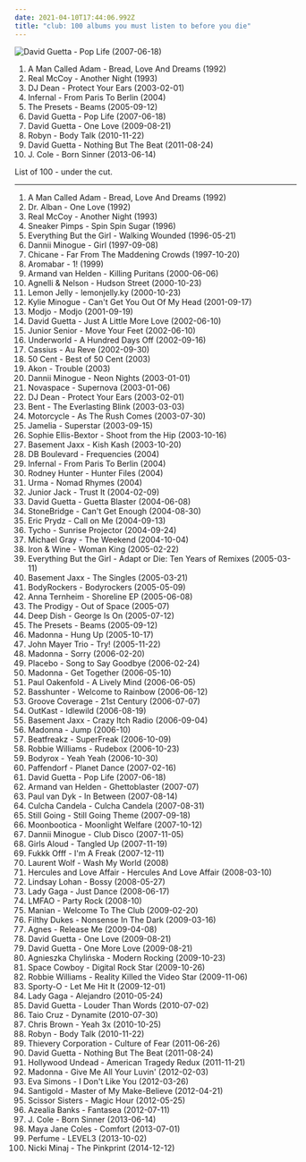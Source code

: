 ```yaml
---
date: 2021-04-10T17:44:06.992Z
title: "club: 100 albums you must listen to before you die"
---
```

![David Guetta - Pop Life (2007-06-18)](https://img.discogs.com/Qz5iu0VbwEt8XrOkRx0C9271eXw=/fit-in/600x593/filters:strip_icc():format(jpeg):mode_rgb():quality(90)/discogs-images/R-1281007-1388702300-3698.jpeg.jpg "David Guetta - Pop Life (2007-06-18)")
<ol class="albums">
<li data-cover="https://img.discogs.com/8_VITtiq1PT34Nu2z90mIoTcsW0=/fit-in/600x526/filters:strip_icc():format(jpeg):mode_rgb():quality(90)/discogs-images/R-2060350-1612101702-4362.jpeg.jpg" data-tags="chillout, electronic, funk, house" role="button">A Man Called Adam - Bread, Love And Dreams (1992)</li>
<li data-cover="https://img.discogs.com/d28tpqQucwJ9drJ-Ad8JCNBVpoI=/fit-in/371x600/filters:strip_icc():format(jpeg):mode_rgb():quality(90)/discogs-images/R-1737046-1333832985.jpeg.jpg" data-tags="90s, pop, dance" role="button">Real McCoy - Another Night (1993)</li>
<li data-cover="http://coverartarchive.org/release/58ae5a33-211c-4fb7-91ea-8be8f16648ac/19861189252-500.jpg" data-tags="trance, club, dj dean" role="button">DJ Dean - Protect Your Ears (2003-02-01)</li>
<li data-cover="https://img.discogs.com/o0gQ-ig7SkqDuCneLPQ35Y1wJNA=/fit-in/600x496/filters:strip_icc():format(jpeg):mode_rgb():quality(90)/discogs-images/R-406424-1109191706.jpg.jpg" data-tags="dance, pop" role="button">Infernal - From Paris To Berlin (2004)</li>
<li data-cover="http://coverartarchive.org/release/4a2b6743-147d-4e5b-9426-a05727d4cc0c/6386195266-500.jpg" data-tags="electronic, electro" role="button">The Presets - Beams (2005-09-12)</li>
<li data-cover="https://img.discogs.com/Qz5iu0VbwEt8XrOkRx0C9271eXw=/fit-in/600x593/filters:strip_icc():format(jpeg):mode_rgb():quality(90)/discogs-images/R-1281007-1388702300-3698.jpeg.jpg" data-tags="house, dance" role="button">David Guetta - Pop Life (2007-06-18)</li>
<li data-cover="http://coverartarchive.org/release/def5f74d-28fd-46e1-9d65-fc0435bea20a/2863227549-500.jpg" data-tags="dance, house, electronic" role="button">David Guetta - One Love (2009-08-21)</li>
<li data-cover="https://img.discogs.com/cMSILn-O_QjEyYQ4HoieDtBeU3U=/fit-in/600x600/filters:strip_icc():format(jpeg):mode_rgb():quality(90)/discogs-images/R-2566810-1415847143-3769.jpeg.jpg" data-tags="electronic, pop, electropop, dance-pop" role="button">Robyn - Body Talk (2010-11-22)</li>
<li data-cover="http://coverartarchive.org/release/e482fee8-b5c2-4a3d-8236-97b9a23b329b/11431037022-500.jpg" data-tags="house, electronic" role="button">David Guetta - Nothing But The Beat (2011-08-24)</li>
<li data-cover="http://coverartarchive.org/release/d32d031a-0a3a-44b5-9d7e-2a6a21790e04/4402882720-500.jpg" data-tags="hip hop, j cole, born sinner" role="button">J. Cole - Born Sinner (2013-06-14)</li>
</ol>
List of 100 - under the cut.
<!-- more -->

_________________

<ol class="albums">
<li data-cover="https://img.discogs.com/8_VITtiq1PT34Nu2z90mIoTcsW0=/fit-in/600x526/filters:strip_icc():format(jpeg):mode_rgb():quality(90)/discogs-images/R-2060350-1612101702-4362.jpeg.jpg" data-tags="chillout, electronic, funk, house" role="button">
A Man Called Adam - Bread, Love And Dreams (1992)
</li>
<li data-cover="https://img.discogs.com/ZGY_GtkIsXPpX_vMr2FDO2ORKKU=/fit-in/600x593/filters:strip_icc():format(jpeg):mode_rgb():quality(90)/discogs-images/R-13418522-1553826717-8013.jpeg.jpg" data-tags="eurodance, club dance" role="button">
Dr. Alban - One Love (1992)
</li>
<li data-cover="https://img.discogs.com/d28tpqQucwJ9drJ-Ad8JCNBVpoI=/fit-in/371x600/filters:strip_icc():format(jpeg):mode_rgb():quality(90)/discogs-images/R-1737046-1333832985.jpeg.jpg" data-tags="90s, pop, dance" role="button">
Real McCoy - Another Night (1993)
</li>
<li data-cover="http://coverartarchive.org/release/1b67b6f8-7227-4bce-aaeb-6484dc7c3cdf/27439910387-500.jpg" data-tags="electronic, trip-hop, 90s, club, collected" role="button">
Sneaker Pimps - Spin Spin Sugar (1996)
</li>
<li data-cover="http://coverartarchive.org/release/2bb1f14a-893d-3392-839e-79838118213c/6557357686-500.jpg" data-tags="trip-hop, electronic, 90s" role="button">
Everything But the Girl - Walking Wounded (1996-05-21)
</li>
<li data-cover="http://coverartarchive.org/release/ae52edad-135d-46f6-a359-c289b7a37b89/17193547484-500.jpg" data-tags="electronic, pop, dance, club" role="button">
Dannii Minogue - Girl (1997-09-08)
</li>
<li data-cover="http://coverartarchive.org/release/079645c2-9164-40df-9905-a6287d8b1200/4111828289-500.jpg" data-tags="chicane, trance" role="button">
Chicane - Far From The Maddening Crowds (1997-10-20)
</li>
<li data-cover="http://coverartarchive.org/release/58c7af29-a0af-45ba-9032-42bbd4086d1a/6977048831-500.jpg" data-tags="electronic, trip-hop" role="button">
Aromabar - 1! (1999)
</li>
<li data-cover="http://coverartarchive.org/release/ac342c7a-7ab1-4562-bc14-9ac2ca175684/22288097062-500.jpg" data-tags="dance, techno, house, club, buy" role="button">
Armand van Helden - Killing Puritans (2000-06-06)
</li>
<li data-cover="http://coverartarchive.org/release/625b5532-bf74-3632-a3ea-c60acf160f8a/1138740570-500.jpg" data-tags="club" role="button">
Agnelli & Nelson - Hudson Street (2000-10-23)
</li>
<li data-cover="https://img.discogs.com/YukToAJSBIE30InrvrBYQaB3zMU=/fit-in/600x640/filters:strip_icc():format(jpeg):mode_rgb():quality(90)/discogs-images/R-5463-1499104881-1939.jpeg.jpg" data-tags="chillout" role="button">
Lemon Jelly - lemonjelly.ky (2000-10-23)
</li>
<li data-cover="https://img.discogs.com/e9JAYyo_bmTnQ-3GvMpdOYeAEeg=/fit-in/600x529/filters:strip_icc():format(jpeg):mode_rgb():quality(90)/discogs-images/R-35532-1480693867-8859.jpeg.jpg" data-tags="disco, electronic, dance, club, 00s, anthem" role="button">
Kylie Minogue - Can't Get You Out Of My Head (2001-09-17)
</li>
<li data-cover="http://coverartarchive.org/release/aa48ac28-57e0-3019-ba97-db523a26471e/7733173920-500.jpg" data-tags="house, electronic" role="button">
Modjo - Modjo (2001-09-19)
</li>
<li data-cover="http://coverartarchive.org/release/859e1b39-674b-4aa6-afd0-35af150ff649/15701501195-500.jpg" data-tags="house" role="button">
David Guetta - Just A Little More Love (2002-06-10)
</li>
<li data-cover="https://img.discogs.com/_V08GGRXgU28MnyJ3O-vrfb0qSU=/fit-in/600x529/filters:strip_icc():format(jpeg):mode_rgb():quality(90)/discogs-images/R-150270-1390928742-4178.jpeg.jpg" data-tags="electro" role="button">
Junior Senior - Move Your Feet (2002-06-10)
</li>
<li data-cover="http://coverartarchive.org/release/7c35ff51-e81a-4ccc-888f-9b27c5f558f0/1630166366-500.jpg" data-tags="electronic, techno" role="button">
Underworld - A Hundred Days Off (2002-09-16)
</li>
<li data-cover="https://img.discogs.com/IbFE1f8WXTOLVv3qAcf8E6mrhTs=/fit-in/600x607/filters:strip_icc():format(jpeg):mode_rgb():quality(90)/discogs-images/R-1665126-1483912438-9569.jpeg.jpg" data-tags="electronic, electro, house" role="button">
Cassius - Au Reve (2002-09-30)
</li>
<li data-cover="http://coverartarchive.org/release/a76f57c5-5918-4354-9031-69724f598d82/14579605414-500.jpg" data-tags="50 cent" role="button">
50 Cent - Best of 50 Cent (2003)
</li>
<li data-cover="http://coverartarchive.org/release/912b3373-5da4-4386-817a-38ba4d3865aa/4657231218-500.jpg" data-tags="rap, rnb, hip hop, akon" role="button">
Akon - Trouble (2003)
</li>
<li data-cover="https://img.discogs.com/C8VLp77_SS9wHUxn1nx3Ypo-hNU=/fit-in/600x598/filters:strip_icc():format(jpeg):mode_rgb():quality(90)/discogs-images/R-163730-1485616968-8014.jpeg.jpg" data-tags="dance, electronica, pop, club" role="button">
Dannii Minogue - Neon Nights (2003-01-01)
</li>
<li data-cover="http://coverartarchive.org/release/2cf3cff7-c967-49c3-a200-2c27c60cca16/12748504052-500.jpg" data-tags="trance, dance" role="button">
Novaspace - Supernova (2003-01-06)
</li>
<li data-cover="http://coverartarchive.org/release/58ae5a33-211c-4fb7-91ea-8be8f16648ac/19861189252-500.jpg" data-tags="trance, club, dj dean" role="button">
DJ Dean - Protect Your Ears (2003-02-01)
</li>
<li data-cover="http://coverartarchive.org/release/1e26334d-3930-3659-acc1-8117362e3e7d/4042861582-500.jpg" data-tags="chillout" role="button">
Bent - The Everlasting Blink (2003-03-03)
</li>
<li data-cover="https://img.discogs.com/DHKjXQJK-nZMGl86x90BioJ-KJU=/fit-in/314x313/filters:strip_icc():format(jpeg):mode_rgb():quality(90)/discogs-images/R-169504-1127089792.jpeg.jpg" data-tags="trance" role="button">
Motorcycle - As The Rush Comes (2003-07-30)
</li>
<li data-cover="http://coverartarchive.org/release/c69f23e1-f120-4fae-8f9f-f87dda1a5552/20752236804-500.jpg" data-tags="pop, female vocalists, club" role="button">
Jamelia - Superstar (2003-09-15)
</li>
<li data-cover="http://coverartarchive.org/release/a0780eda-0c5e-46ef-b7cf-6f4d4eeca1a6/7107828358-500.jpg" data-tags="electronic, dance, disco" role="button">
Sophie Ellis-Bextor - Shoot from the Hip (2003-10-16)
</li>
<li data-cover="https://img.discogs.com/ao8trswytlnbZgZr3dagbE2_lQQ=/fit-in/366x366/filters:strip_icc():format(jpeg):mode_rgb():quality(90)/discogs-images/R-538745-1129068276.jpeg.jpg" data-tags="electronic, dance" role="button">
Basement Jaxx - Kish Kash (2003-10-20)
</li>
<li data-cover="http://coverartarchive.org/release/bdb02028-9bef-442d-b033-2bd4b6ad2192/5574397853-500.jpg" data-tags="dance, club, point of view" role="button">
DB Boulevard - Frequencies (2004)
</li>
<li data-cover="https://img.discogs.com/o0gQ-ig7SkqDuCneLPQ35Y1wJNA=/fit-in/600x496/filters:strip_icc():format(jpeg):mode_rgb():quality(90)/discogs-images/R-406424-1109191706.jpg.jpg" data-tags="dance, pop" role="button">
Infernal - From Paris To Berlin (2004)
</li>
<li data-cover="https://img.discogs.com/V_wOUbZVuiiHLhePSXHoWwyRbD4=/fit-in/600x543/filters:strip_icc():format(jpeg):mode_rgb():quality(90)/discogs-images/R-228123-1512193026-9429.jpeg.jpg" data-tags="lounge, club, excellent, austria, vienna, 2 s34rch, bebopdelula chills out, r00ts, vienna sound, g-stone, labels - g-stone, barturismooth" role="button">
Rodney Hunter - Hunter Files (2004)
</li>
<li data-cover="https://img.discogs.com/6ewg4CWLC7vWNkAw2SGvGgl8Ur4=/fit-in/587x557/filters:strip_icc():format(jpeg):mode_rgb():quality(90)/discogs-images/R-1843042-1265625175.jpeg.jpg" data-tags="indie, cafe del mar, club, romania, ibiza, cafe, dragonfly kiss your tail, denyed ambient, urma, obsessive albums, denyed alternative, denyed choice, jonasmusik" role="button">
Urma - Nomad Rhymes (2004)
</li>
<li data-cover="http://coverartarchive.org/release/9bff0b26-3115-4346-9eca-99e2f61b2758/21551511407-500.jpg" data-tags="house" role="button">
Junior Jack - Trust It (2004-02-09)
</li>
<li data-cover="https://via.placeholder.com/450" data-tags="house" role="button">
David Guetta - Guetta Blaster (2004-06-08)
</li>
<li data-cover="https://img.discogs.com/Z4ZA_nJs0AagtgaBzR06YZTRumE=/fit-in/600x536/filters:strip_icc():format(jpeg):mode_rgb():quality(90)/discogs-images/R-326931-1498377541-9917.jpeg.jpg" data-tags="dance, house, club" role="button">
StoneBridge - Can't Get Enough (2004-08-30)
</li>
<li data-cover="https://img.discogs.com/Vp8Meaxcn9up2DL2PkgabVLsui0=/fit-in/600x512/filters:strip_icc():format(jpeg):mode_rgb():quality(90)/discogs-images/R-338431-1158462737.jpeg.jpg" data-tags="dance" role="button">
Eric Prydz - Call on Me (2004-09-13)
</li>
<li data-cover="http://coverartarchive.org/release/dde87d49-f100-40dc-bec3-8006175ab230/3404861634-500.jpg" data-tags="electronic" role="button">
Tycho - Sunrise Projector (2004-09-24)
</li>
<li data-cover="https://img.discogs.com/o3sr4ZAt3qh-fOrIoKjM2fKGcX0=/fit-in/600x600/filters:strip_icc():format(jpeg):mode_rgb():quality(90)/discogs-images/R-317809-1200581515.jpeg.jpg" data-tags="dance, house" role="button">
Michael Gray - The Weekend (2004-10-04)
</li>
<li data-cover="http://coverartarchive.org/release/e1eb508e-06ac-4f4d-949d-e836726ac258/10364697005-500.jpg" data-tags="folk, acoustic, indie" role="button">
Iron & Wine - Woman King (2005-02-22)
</li>
<li data-cover="http://coverartarchive.org/release/7b20e188-c9dd-48da-b723-221af61af752/12568552591-500.jpg" data-tags="electronic" role="button">
Everything But the Girl - Adapt or Die: Ten Years of Remixes (2005-03-11)
</li>
<li data-cover="http://coverartarchive.org/release/e127853e-861e-4e16-a952-807d6e47833f/1743532111-500.jpg" data-tags="electronic, dance" role="button">
Basement Jaxx - The Singles (2005-03-21)
</li>
<li data-cover="http://coverartarchive.org/release/767a06f2-258b-472e-bf44-2abd77d8677c/5568042773-500.jpg" data-tags="electronic, rock, dance, club, dance rock, interested" role="button">
BodyRockers - Bodyrockers (2005-05-09)
</li>
<li data-cover="http://coverartarchive.org/release/3a0f221c-26ba-441f-a301-36b1fd71526c/932438711-500.jpg" data-tags="chillout, dance, house, club, dark circus, sassy gals, diana picks, carpet crawler, amason" role="button">
Anna Ternheim - Shoreline EP (2005-06-08)
</li>
<li data-cover="https://img.discogs.com/HoT4PGMFEBm_wRAiHImr1s0RPfo=/fit-in/600x464/filters:strip_icc():format(jpeg):mode_rgb():quality(90)/discogs-images/R-7747-1290610750.jpeg.jpg" data-tags="breakbeat, electronic" role="button">
The Prodigy - Out of Space (2005-07)
</li>
<li data-cover="http://coverartarchive.org/release/5fec26c0-4f00-4b19-8cb8-7958cca4bccf/3109418276-500.jpg" data-tags="dance, house, electronic" role="button">
Deep Dish - George Is On (2005-07-12)
</li>
<li data-cover="http://coverartarchive.org/release/4a2b6743-147d-4e5b-9426-a05727d4cc0c/6386195266-500.jpg" data-tags="electronic, electro" role="button">
The Presets - Beams (2005-09-12)
</li>
<li data-cover="https://img.discogs.com/Qgq0-RXzpPn9DJTZtg1P23gUWlU=/fit-in/600x606/filters:strip_icc():format(jpeg):mode_rgb():quality(90)/discogs-images/R-3782966-1510138621-5071.jpeg.jpg" data-tags="dance, madonna" role="button">
Madonna - Hung Up (2005-10-17)
</li>
<li data-cover="http://coverartarchive.org/release/e684e1ec-c086-480b-adc0-28d5e558d7c8/3718356374-500.jpg" data-tags="rock, blues, blues rock, live" role="button">
John Mayer Trio - Try! (2005-11-22)
</li>
<li data-cover="http://coverartarchive.org/release/35c43d9e-df9d-41e9-8250-d670736d6460/1871272264-500.jpg" data-tags="electronic, house" role="button">
Madonna - Sorry (2006-02-20)
</li>
<li data-cover="https://img.discogs.com/xuG0wKoorEZIacxJFRn9UsBTUOk=/fit-in/600x549/filters:strip_icc():format(jpeg):mode_rgb():quality(90)/discogs-images/R-9853913-1487507531-5078.jpeg.jpg" data-tags="rock, placebo" role="button">
Placebo - Song to Say Goodbye (2006-02-24)
</li>
<li data-cover="https://img.discogs.com/Qgq0-RXzpPn9DJTZtg1P23gUWlU=/fit-in/600x606/filters:strip_icc():format(jpeg):mode_rgb():quality(90)/discogs-images/R-3782966-1510138621-5071.jpeg.jpg" data-tags="dance, club, remix" role="button">
Madonna - Get Together (2006-05-10)
</li>
<li data-cover="http://coverartarchive.org/release/689f013e-f404-31a6-8c86-b01e1f8b3ca4/8252727529-500.jpg" data-tags="trance, dance" role="button">
Paul Oakenfold - A Lively Mind (2006-06-05)
</li>
<li data-cover="http://coverartarchive.org/release/6b2adb75-f025-45f4-8c91-e2cb85178428/1558810005-500.jpg" data-tags="basshunter" role="button">
Basshunter - Welcome to Rainbow (2006-06-12)
</li>
<li data-cover="https://img.discogs.com/CJjfeBdfnOWhTzO1po_81zKsMh0=/fit-in/600x594/filters:strip_icc():format(jpeg):mode_rgb():quality(90)/discogs-images/R-1819031-1246281268.jpeg.jpg" data-tags="pop, dance" role="button">
Groove Coverage - 21st Century (2006-07-07)
</li>
<li data-cover="http://coverartarchive.org/release/3a589980-607d-466e-b17d-41778d5effc5/2693377789-500.jpg" data-tags="hip-hop" role="button">
OutKast - Idlewild (2006-08-19)
</li>
<li data-cover="http://coverartarchive.org/release/a141c6d9-6116-4dde-92a6-7cd7f763d070/3406106230-500.jpg" data-tags="dance, electronic" role="button">
Basement Jaxx - Crazy Itch Radio (2006-09-04)
</li>
<li data-cover="https://img.discogs.com/Qgq0-RXzpPn9DJTZtg1P23gUWlU=/fit-in/600x606/filters:strip_icc():format(jpeg):mode_rgb():quality(90)/discogs-images/R-3782966-1510138621-5071.jpeg.jpg" data-tags="dance, 00s, madonna" role="button">
Madonna - Jump (2006-10)
</li>
<li data-cover="https://img.discogs.com/NdlDhsQ1rKN57Ii_kJupt6_YfHU=/fit-in/500x507/filters:strip_icc():format(jpeg):mode_rgb():quality(90)/discogs-images/R-811647-1161226661.jpeg.jpg" data-tags="easy listening, house, club, jnkj, this is reagge" role="button">
Beatfreakz - SuperFreak (2006-10-09)
</li>
<li data-cover="http://coverartarchive.org/release/28a2bfa0-6cf7-4854-93f1-e5a06de9162d/5907595639-500.jpg" data-tags="pop" role="button">
Robbie Williams - Rudebox (2006-10-23)
</li>
<li data-cover="https://img.discogs.com/SQdhu_mWq2qwufVx-I6xYp9r3wI=/fit-in/600x595/filters:strip_icc():format(jpeg):mode_rgb():quality(90)/discogs-images/R-511862-1593886091-9321.jpeg.jpg" data-tags="club, gilberto santarosa-cuenta regresiva" role="button">
Bodyrox - Yeah Yeah (2006-10-30)
</li>
<li data-cover="https://img.discogs.com/kwwtHt4M3KEIR-pbiRilBXFOz2A=/fit-in/350x350/filters:strip_icc():format(jpeg):mode_rgb():quality(90)/discogs-images/R-1179000-1324133870.jpeg.jpg" data-tags="trance, dance, club, ibiza, dream trance, disco dance, disco trance, techno trance, sexy voice, club cafe, club trance, dj dance, club dance, dream dance, dj trance, paffendorf, be cool radio edit, paffendorf - planet dance" role="button">
Paffendorf - Planet Dance (2007-02-16)
</li>
<li data-cover="https://img.discogs.com/Qz5iu0VbwEt8XrOkRx0C9271eXw=/fit-in/600x593/filters:strip_icc():format(jpeg):mode_rgb():quality(90)/discogs-images/R-1281007-1388702300-3698.jpeg.jpg" data-tags="house, dance" role="button">
David Guetta - Pop Life (2007-06-18)
</li>
<li data-cover="https://via.placeholder.com/450" data-tags="house" role="button">
Armand van Helden - Ghettoblaster (2007-07)
</li>
<li data-cover="https://img.discogs.com/cfc9e7fd50d7c9c08931869b95f6849a01d0635d/images/spacer.gif" data-tags="trance" role="button">
Paul van Dyk - In Between (2007-08-14)
</li>
<li data-cover="http://coverartarchive.org/release/c09740e6-06a3-47d5-bc92-ff548e87b955/3602793651-500.jpg" data-tags="deutsch, reggae" role="button">
Culcha Candela - Culcha Candela (2007-08-31)
</li>
<li data-cover="http://coverartarchive.org/release/d026f52f-4078-4669-81e1-73bd041eee86/10391904541-500.jpg" data-tags="chill, ambient, downtempo, club, fierce, smooth jazz, female vocal, afterdark, blue six, djsampick" role="button">
Still Going - Still Going Theme (2007-09-18)
</li>
<li data-cover="http://coverartarchive.org/release/094ea63a-a754-43f1-8e79-3a6957e2d077/26813532876-500.jpg" data-tags="electronic" role="button">
Moonbootica - Moonlight Welfare (2007-10-12)
</li>
<li data-cover="http://coverartarchive.org/release/39453157-9cbf-42eb-bede-78f92810e88c/17193647005-500.jpg" data-tags="dance, pop, club" role="button">
Dannii Minogue - Club Disco (2007-11-05)
</li>
<li data-cover="https://img.discogs.com/cLJmQS2vtGhXqEBRnMSNi-HpqqQ=/fit-in/600x600/filters:strip_icc():format(jpeg):mode_rgb():quality(90)/discogs-images/R-1500085-1224352394.jpeg.jpg" data-tags="power pop, pop" role="button">
Girls Aloud - Tangled Up (2007-11-19)
</li>
<li data-cover="https://img.discogs.com/p0TyM75uRQ4LqL58LuPfzE7VwyE=/fit-in/600x600/filters:strip_icc():format(jpeg):mode_rgb():quality(90)/discogs-images/R-1164112-1197393502.jpeg.jpg" data-tags="electro" role="button">
Fukkk Offf - I'm A Freak (2007-12-11)
</li>
<li data-cover="http://coverartarchive.org/release/b7fadd5f-87e7-4dd7-8894-d1248b5dd52a/2333417459-500.jpg" data-tags="dance" role="button">
Laurent Wolf - Wash My World (2008)
</li>
<li data-cover="http://coverartarchive.org/release/b5be52c1-9c7c-4e7e-a8c2-5e2de309a11d/21164902564-500.jpg" data-tags="electronic, 00s" role="button">
Hercules and Love Affair - Hercules And Love Affair (2008-03-10)
</li>
<li data-cover="https://img.discogs.com/fzFzSPTxjTO12xdnsO5irwUWq6M=/fit-in/600x450/filters:strip_icc():format(jpeg):mode_rgb():quality(90)/discogs-images/R-8454719-1461943044-2366.jpeg.jpg" data-tags="dance, lindsay lohan" role="button">
Lindsay Lohan - Bossy (2008-05-27)
</li>
<li data-cover="https://img.discogs.com/7p8Mv0TOo4AnRMSWSKtPxyywb-k=/fit-in/600x523/filters:strip_icc():format(jpeg):mode_rgb():quality(90)/discogs-images/R-1594236-1328968105.jpeg.jpg" data-tags="pop, dance, lady gaga" role="button">
Lady Gaga - Just Dance (2008-06-17)
</li>
<li data-cover="https://img.discogs.com/olFbg6hzQQuhFbc8tRLnYmHQBWs=/fit-in/600x590/filters:strip_icc():format(jpeg):mode_rgb():quality(90)/discogs-images/R-1864079-1573610715-7989.jpeg.jpg" data-tags="lmfao" role="button">
LMFAO - Party Rock (2008-10)
</li>
<li data-cover="https://img.discogs.com/Y9_7fNg2Y0YRK9ArH8eOMugSxCc=/fit-in/600x600/filters:strip_icc():format(jpeg):mode_rgb():quality(90)/discogs-images/R-1555268-1240076665.jpeg.jpg" data-tags="dance, club" role="button">
Manian - Welcome To The Club (2009-02-20)
</li>
<li data-cover="https://img.discogs.com/4W5-TFqF-4t_7hsQ1KXjXRjBv9A=/fit-in/467x467/filters:strip_icc():format(jpeg):mode_rgb():quality(90)/discogs-images/R-1786240-1243239925.jpeg.jpg" data-tags="electro, dance, club, in queue no tracks" role="button">
Filthy Dukes - Nonsense In The Dark (2009-03-16)
</li>
<li data-cover="http://coverartarchive.org/release/d80f0fe3-9efa-42ac-bdec-08c4e4e5871f/18445762925-500.jpg" data-tags="pop, dance" role="button">
Agnes - Release Me (2009-04-08)
</li>
<li data-cover="http://coverartarchive.org/release/def5f74d-28fd-46e1-9d65-fc0435bea20a/2863227549-500.jpg" data-tags="dance, house, electronic" role="button">
David Guetta - One Love (2009-08-21)
</li>
<li data-cover="http://coverartarchive.org/release/3dd8f19b-c870-4373-95b2-14117b09358a/12942567005-500.jpg" data-tags="dance" role="button">
David Guetta - One More Love (2009-08-21)
</li>
<li data-cover="https://img.discogs.com/TSmxVIG6lVrZTui4dJd1h5NKRZ8=/fit-in/232x201/filters:strip_icc():format(jpeg):mode_rgb():quality(90)/discogs-images/R-2089857-1508584830-5523.png.jpg" data-tags="electronica, dance, club" role="button">
Agnieszka Chylińska - Modern Rocking (2009-10-23)
</li>
<li data-cover="http://coverartarchive.org/release/ff43deef-9f17-4977-9cfc-c138d64fefe2/14921120823-500.jpg" data-tags="electronic, dance, lady gaga" role="button">
Space Cowboy - Digital Rock Star (2009-10-26)
</li>
<li data-cover="http://coverartarchive.org/release/e15f9b62-f46a-40f5-8e5f-ba52f0bc382a/2688225539-500.jpg" data-tags="british, pop, britpop" role="button">
Robbie Williams - Reality Killed the Video Star (2009-11-06)
</li>
<li data-cover="http://coverartarchive.org/release/1f741d84-1362-44fd-9886-4781286d33e4/19096380097-500.jpg" data-tags="hip-hop, electronic, hip hop, dubstep, club, breakbeat" role="button">
Sporty-O - Let Me Hit It (2009-12-01)
</li>
<li data-cover="https://img.discogs.com/wcXeA5aY7peE_nXUi5bK4M3RIco=/fit-in/600x526/filters:strip_icc():format(jpeg):mode_rgb():quality(90)/discogs-images/R-9371429-1588493595-7482.jpeg.jpg" data-tags="pop" role="button">
Lady Gaga - Alejandro (2010-05-24)
</li>
<li data-cover="http://coverartarchive.org/release/19c33026-af78-4fe2-8faa-89a0604a78f0/8090846840-500.jpg" data-tags="electronic, dance, house, club" role="button">
David Guetta - Louder Than Words (2010-07-02)
</li>
<li data-cover="https://via.placeholder.com/450" data-tags="pop, rap, dance" role="button">
Taio Cruz - Dynamite (2010-07-30)
</li>
<li data-cover="http://coverartarchive.org/release/21b68282-77c1-3a28-a3b0-dc442159b18f/29013072916-500.jpg" data-tags="electronic, dance, rnb" role="button">
Chris Brown - Yeah 3x (2010-10-25)
</li>
<li data-cover="https://img.discogs.com/cMSILn-O_QjEyYQ4HoieDtBeU3U=/fit-in/600x600/filters:strip_icc():format(jpeg):mode_rgb():quality(90)/discogs-images/R-2566810-1415847143-3769.jpeg.jpg" data-tags="electronic, pop, electropop, dance-pop" role="button">
Robyn - Body Talk (2010-11-22)
</li>
<li data-cover="http://coverartarchive.org/release/87ccbd72-c932-4315-a12e-f794a2c9be36/8201694017-500.jpg" data-tags="downtempo, trip hop" role="button">
Thievery Corporation - Culture of Fear (2011-06-26)
</li>
<li data-cover="http://coverartarchive.org/release/e482fee8-b5c2-4a3d-8236-97b9a23b329b/11431037022-500.jpg" data-tags="house, electronic" role="button">
David Guetta - Nothing But The Beat (2011-08-24)
</li>
<li data-cover="http://coverartarchive.org/release/dcc5c6eb-f0db-4de3-9358-e8aee17aec5b/2512832267-500.jpg" data-tags="electronic, club, remix, hollywood undead" role="button">
Hollywood Undead - American Tragedy Redux (2011-11-21)
</li>
<li data-cover="http://coverartarchive.org/release/7841b4d3-3e9f-4d11-ba02-aca5d19558a4/1940920868-500.jpg" data-tags="madonna, pop" role="button">
Madonna - Give Me All Your Luvin' (2012-02-03)
</li>
<li data-cover="https://img.discogs.com/S9gJRTIVG3X3iA9eTAXQLrx-RRk=/fit-in/600x600/filters:strip_icc():format(jpeg):mode_rgb():quality(90)/discogs-images/R-3769514-1343671525-4804.jpeg.jpg" data-tags="electronic, pop, dance, dance-pop, club, edm" role="button">
Eva Simons - I Don't Like You (2012-03-26)
</li>
<li data-cover="http://coverartarchive.org/release/d80496fb-c5ea-4625-adb3-1b3dbabd0fae/2216131525-500.jpg" data-tags="electronic, indie, dub, new wave" role="button">
Santigold - Master of My Make-Believe (2012-04-21)
</li>
<li data-cover="http://coverartarchive.org/release/ed4ef585-6abe-4a3e-a4d3-6206589b3633/28652812232-500.jpg" data-tags="pop" role="button">
Scissor Sisters - Magic Hour (2012-05-25)
</li>
<li data-cover="http://coverartarchive.org/release/c041d785-6b72-47f2-a8db-79fdb4067b4a/1472209895-500.jpg" data-tags="alternative, rap, hip-house, seapunk" role="button">
Azealia Banks - Fantasea (2012-07-11)
</li>
<li data-cover="http://coverartarchive.org/release/d32d031a-0a3a-44b5-9d7e-2a6a21790e04/4402882720-500.jpg" data-tags="hip hop, j cole, born sinner" role="button">
J. Cole - Born Sinner (2013-06-14)
</li>
<li data-cover="http://coverartarchive.org/release/666aed5e-09d0-4825-b932-c77461627cfe/18006497469-500.jpg" data-tags="house" role="button">
Maya Jane Coles - Comfort (2013-07-01)
</li>
<li data-cover="https://img.discogs.com/fK_SBnhk_3gYkaQuDn1Mcg2Ro2E=/fit-in/600x619/filters:strip_icc():format(jpeg):mode_rgb():quality(90)/discogs-images/R-5145641-1494989212-6727.jpeg.jpg" data-tags="electronic, electropop, j-pop" role="button">
Perfume - LEVEL3 (2013-10-02)
</li>
<li data-cover="https://img.discogs.com/8tV-jeGS-LkKSw-b1Auxivn7HZI=/fit-in/600x502/filters:strip_icc():format(jpeg):mode_rgb():quality(90)/discogs-images/R-6900964-1549092882-5261.jpeg.jpg" data-tags="rap, hip-hop, hip hop" role="button">
Nicki Minaj - The Pinkprint (2014-12-12)
</li>
</ol>